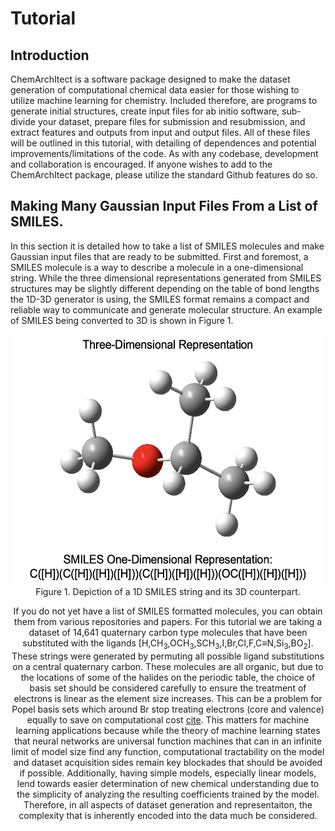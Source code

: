 <h1>Tutorial</h1>

<h2>Introduction</h2>
ChemArchItect is a software package designed to make the dataset generation of computational chemical data easier for those wishing to utilize machine learning for chemistry. Included therefore, are programs to generate initial structures, create input files for ab initio software, sub-divide your dataset, prepare files for submission and resubmission, and extract features and outputs from input and output files. All of these files will be outlined in this tutorial, with detailing of dependences and potential improvements/limitations of the code. As with any codebase, development and collaboration is encouraged. If anyone wishes to add to the ChemArchItect package, please utilize the standard Github features do so.

<h2>Making Many Gaussian Input Files From a List of SMILES.</h2>
In this section it is detailed how to take a list of SMILES molecules and make Gaussian input files that are ready to be submitted. First and foremost, a SMILES molecule is a way to describe a molecule in a one-dimensional string. While the three dimensional representations generated from SMILES structures may be slightly different depending on the table of bond lengths the 1D-3D generator is using, the SMILES format remains a compact and reliable way to communicate and generate molecular structure. An example of SMILES being converted to 3D is shown in Figure 1.
<p><center><img src="https://github.com/jfreeze95/ChemArchitect/blob/023d02da5645215e04e6f8fbc1c24d2997f0ddc5/SMILESEx.png" alt="Figure 1. Depiction of a 1D SMILES string and its 3D counterpart." width="500" height="400" class="center">
Figure 1. Depiction of a 1D SMILES string and its 3D counterpart.</center</p>
  
If you do not yet have a list of SMILES formatted molecules, you can obtain them from various repositories and papers. For this tutorial we are taking a dataset of 14,641 quaternary carbon type molecules that have been substituted with the ligands [H,CH<sub>3</sub>,OCH<sub>3</sub>,SCH<sub>3</sub>,I,Br,Cl,F,C&equiv;N,Si<sub>3</sub>,BO<sub>2</sub>]. These strings were generated by permuting all possible ligand substitutions on a central quaternary carbon. These molecules are all organic, but due to the locations of some of the halides on the periodic table, the choice of basis set should be considered carefully to ensure the treatment of electrons is linear as the element size increases. This can be a problem for Popel basis sets which around Br stop treating electrons (core and valence) equally to save on computational cost [cite](). This matters for machine learning applications because while the theory of machine learning states that neural networks are universal function machines that can in an infinite limit of model size find any function, computational tractability on the model and dataset acquisition sides remain key blockades that should be avoided if possible. Additionally, having simple models, especially linear models, lend towards easier determination of new chemical understanding due to the simplicity of analyzing the resulting coefficients trained by the model. Therefore, in all aspects of dataset generation and representaiton, the complexity that is inherently encoded into the data much be considered.

